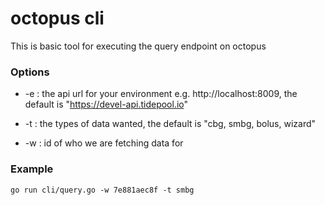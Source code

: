 octopus cli
===========

This is basic tool for executing the query endpoint on octopus

### Options

* -e : the api url for your environment e.g. http://localhost:8009, the default is "https://devel-api.tidepool.io"

* -t : the types of data wanted, the default is "cbg, smbg, bolus, wizard"

* -w : id of who we are fetching data for

### Example

```
go run cli/query.go -w 7e881aec8f -t smbg
```
